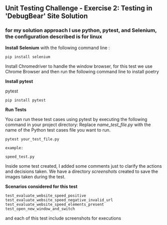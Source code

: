 ## Unit Testing Challenge - Exercise 2: Testing in 'DebugBear' Site Solution
### for my  solution approach I use python, pytest, and Selenium, the configuration described is for linux 

**Install Selenium**
with the following command line :
```
pip install selenium
```
Install Chromedriver to handle the window browser, for this test we use Chrome Browser
and then run the following command line to install poetry

**Install pytest**

pytest
```
pip install pytest
```

**Run Tests**

You can run these test cases using pytest by executing the following command in your project directory:
Replace _name_test_file.py_ with the name of the Python test cases file you want to run.
```
pytest your_test_file.py

example:

speed_test.py
```
Inside some test created, I added some comments just to clarify the actions and decisions taken. 
We have a directory _screenshots_ created to save the images taken during the test.

**Scenarios considered for this test**
```
test_evaluate_website_speed_positive
test_evaluate_website_speed_negative_invalid_url
test_evaluate_website_speed_elements_present
test_open_new_window_and_switch
```
and each of this test include screenshots for executions


